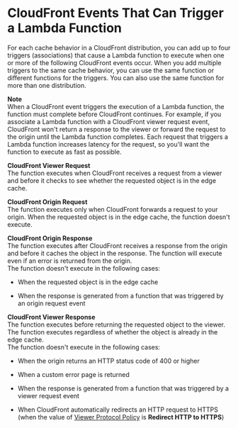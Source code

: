 # CloudFront Events That Can Trigger a Lambda Function<a name="lambda-cloudfront-trigger-events"></a>

For each cache behavior in a CloudFront distribution, you can add up to four triggers \(associations\) that cause a Lambda function to execute when one or more of the following CloudFront events occur\. When you add multiple triggers to the same cache behavior, you can use the same function or different functions for the triggers\. You can also use the same function for more than one distribution\.

**Note**  
When a CloudFront event triggers the execution of a Lambda function, the function must complete before CloudFront continues\. For example, if you associate a Lambda function with a CloudFront viewer request event, CloudFront won't return a response to the viewer or forward the request to the origin until the Lambda function completes\. Each request that triggers a Lambda function increases latency for the request, so you'll want the function to execute as fast as possible\.

**CloudFront Viewer Request**  
The function executes when CloudFront receives a request from a viewer and before it checks to see whether the requested object is in the edge cache\.

**CloudFront Origin Request**  
The function executes only when CloudFront forwards a request to your origin\. When the requested object is in the edge cache, the function doesn't execute\.

**CloudFront Origin Response**  
The function executes after CloudFront receives a response from the origin and before it caches the object in the response\. The function will execute even if an error is returned from the origin\.  
The function doesn't execute in the following cases:  

+ When the requested object is in the edge cache

+ When the response is generated from a function that was triggered by an origin request event

**CloudFront Viewer Response**  
The function executes before returning the requested object to the viewer\. The function executes regardless of whether the object is already in the edge cache\.  
The function doesn't execute in the following cases:  

+ When the origin returns an HTTP status code of 400 or higher

+ When a custom error page is returned

+ When the response is generated from a function that was triggered by a viewer request event

+ When CloudFront automatically redirects an HTTP request to HTTPS \(when the value of [Viewer Protocol Policy](distribution-web-values-specify.md#DownloadDistValuesViewerProtocolPolicy) is **Redirect HTTP to HTTPS**\)